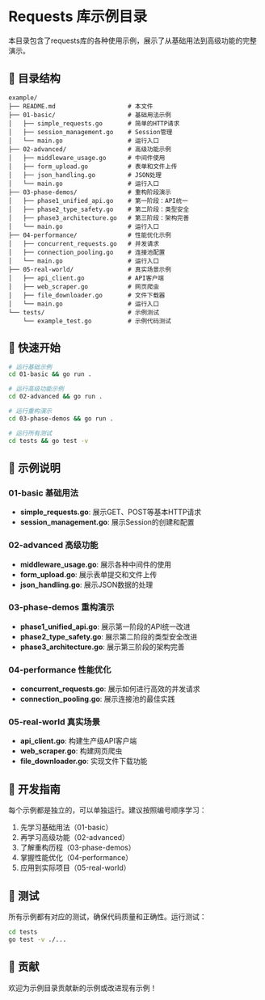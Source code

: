 # Requests 库示例目录

本目录包含了requests库的各种使用示例，展示了从基础用法到高级功能的完整演示。

## 📁 目录结构

```
example/
├── README.md                    # 本文件
├── 01-basic/                    # 基础用法示例
│   ├── simple_requests.go       # 简单的HTTP请求
│   ├── session_management.go    # Session管理
│   └── main.go                  # 运行入口
├── 02-advanced/                 # 高级功能示例
│   ├── middleware_usage.go      # 中间件使用
│   ├── form_upload.go           # 表单和文件上传
│   ├── json_handling.go         # JSON处理
│   └── main.go                  # 运行入口
├── 03-phase-demos/              # 重构阶段演示
│   ├── phase1_unified_api.go    # 第一阶段：API统一
│   ├── phase2_type_safety.go    # 第二阶段：类型安全
│   ├── phase3_architecture.go   # 第三阶段：架构完善
│   └── main.go                  # 运行入口
├── 04-performance/              # 性能优化示例
│   ├── concurrent_requests.go   # 并发请求
│   ├── connection_pooling.go    # 连接池配置
│   └── main.go                  # 运行入口
├── 05-real-world/               # 真实场景示例
│   ├── api_client.go            # API客户端
│   ├── web_scraper.go           # 网页爬虫
│   ├── file_downloader.go       # 文件下载器
│   └── main.go                  # 运行入口
└── tests/                       # 示例测试
    └── example_test.go          # 示例代码测试
```

## 🚀 快速开始

```bash
# 运行基础示例
cd 01-basic && go run .

# 运行高级功能示例
cd 02-advanced && go run .

# 运行重构演示
cd 03-phase-demos && go run .

# 运行所有测试
cd tests && go test -v
```

## 📖 示例说明

### 01-basic 基础用法
- **simple_requests.go**: 展示GET、POST等基本HTTP请求
- **session_management.go**: 展示Session的创建和配置

### 02-advanced 高级功能
- **middleware_usage.go**: 展示各种中间件的使用
- **form_upload.go**: 展示表单提交和文件上传
- **json_handling.go**: 展示JSON数据的处理

### 03-phase-demos 重构演示
- **phase1_unified_api.go**: 展示第一阶段的API统一改进
- **phase2_type_safety.go**: 展示第二阶段的类型安全改进  
- **phase3_architecture.go**: 展示第三阶段的架构完善

### 04-performance 性能优化
- **concurrent_requests.go**: 展示如何进行高效的并发请求
- **connection_pooling.go**: 展示连接池的最佳实践

### 05-real-world 真实场景
- **api_client.go**: 构建生产级API客户端
- **web_scraper.go**: 构建网页爬虫
- **file_downloader.go**: 实现文件下载功能

## 🔧 开发指南

每个示例都是独立的，可以单独运行。建议按照编号顺序学习：

1. 先学习基础用法（01-basic）
2. 再学习高级功能（02-advanced）
3. 了解重构历程（03-phase-demos）
4. 掌握性能优化（04-performance）
5. 应用到实际项目（05-real-world）

## 🧪 测试

所有示例都有对应的测试，确保代码质量和正确性。运行测试：

```bash
cd tests
go test -v ./...
```

## 📝 贡献

欢迎为示例目录贡献新的示例或改进现有示例！
